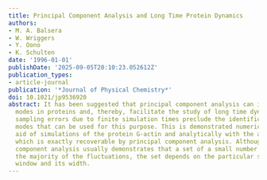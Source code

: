 ```yaml
---
title: Principal Component Analysis and Long Time Protein Dynamics
authors:
- M. A. Balsera
- W. Wriggers
- Y. Oono
- K. Schulten
date: '1996-01-01'
publishDate: '2025-09-05T20:10:23.052612Z'
publication_types:
- article-journal
publication: '*Journal of Physical Chemistry*'
doi: 10.1021/jp9536920
abstract: It has been suggested that principal component analysis can identify slow
  modes in proteins and, thereby, facilitate the study of long time dynamics. However,
  sampling errors due to finite simulation times preclude the identification of slow
  modes that can be used for this purpose. This is demonstrated numerically with the
  aid of simulations of the protein G-actin and analytically with the aid of a model
  which is exactly recoverable by principal component analysis. Although principal
  component analysis usually demonstrates that a set of a small number of modes captures
  the majority of the fluctuations, the set depends on the particular sampling time
  window and its width.
---
```

